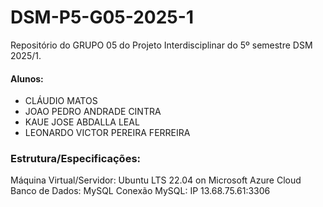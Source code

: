 # DSM-P5-G05-2025-1
Repositório do GRUPO 05 do Projeto Interdisciplinar do 5º semestre DSM 2025/1.
#### Alunos: 
<ul>
  <li>CLÁUDIO MATOS</li>
  <li>JOAO PEDRO ANDRADE CINTRA</li>
  <li>KAUE JOSE ABDALLA LEAL</li>
  <li>LEONARDO VICTOR PEREIRA FERREIRA</li>
</ul>

###  Estrutura/Especificações:
Máquina Virtual/Servidor: Ubuntu LTS 22.04 on Microsoft Azure Cloud 
Banco de Dados: MySQL 
Conexão MySQL: IP 13.68.75.61:3306
